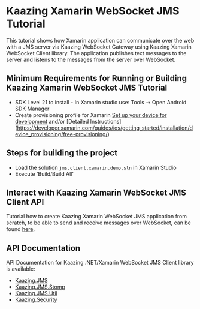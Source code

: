 # Kaazing Xamarin WebSocket JMS Tutorial

This tutorial shows how Xamarin application can communicate over the web with a JMS server via Kaazing WebSocket Gateway using Kaazing Xamarin WebSocket Client library. The application publishes text messages to the server and listens to the messages from the server over WebSocket.

## Minimum Requirements for Running or Building Kaazing Xamarin WebSocket JMS Tutorial

* SDK Level 21 
to install - In Xamarin studio use: Tools -> Open Android SDK Manager
* Create provisioning profile for Xamarin 
[Set up your device for development](https://developer.xamarin.com/guides/ios/getting_started/installation/device_provisioning/) 
and/or 
[Detailed Instructions] (https://developer.xamarin.com/guides/ios/getting_started/installation/device_provisioning/free-provisioning/)

## Steps for building the project

* Load the solution `jms.client.xamarin.demo.sln` in Xamarin Studio
* Execute 'Build/Build All'


## Interact with Kaazing Xamarin WebSocket JMS Client API

Tutorial how to create Kaazing Xamarin WebSocket JMS application from scratch, to be able to send and receive messages over WebSocket, can be found [here](http://kaazing.com/doc/5.0/jms_client_docs/dev-dotnet/xamarin_dotnet_walkthrough.html).

## API Documentation

API Documentation for Kaazing .NET/Xamarin WebSocket JMS Client library is available:

* [Kaazing.JMS](https://kaazing.com/doc/jms/4.0/apidoc/client/dotnet/jms/html/N_Kaazing_JMS.htm)
* [Kaazing.JMS.Stomp](https://kaazing.com/doc/jms/4.0/apidoc/client/dotnet/jms/html/N_Kaazing_JMS_Stomp.htm)
* [Kaazing.JMS.Util](https://kaazing.com/doc/jms/4.0/apidoc/client/dotnet/jms/html/N_Kaazing_JMS_Util.htm)
* [Kaazing.Security](https://kaazing.com/doc/legacy/4.0/apidoc/client/dotnet/gateway/html/N_Kaazing_Security.htm)
